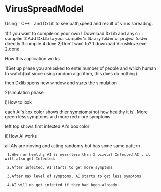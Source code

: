 # VirusSpreadModel
Using　C++　and DxLib to see path,speed and result of virus spreading.

1)If you want to compile on your own
 1.Download DxLib and any c++ compiler
 2.Add DxLib to your compiler's library folder or project folder directly
 3.compile 
 4.done
2)Don't want to?
 1.download VirusMove.exe
 2.done
 
How this application works

1)Set up phase
you are asked to enter number of people and which human to watch(but since using random algorithm, this does do nothing).

then Dxlib opens new window and starts the simulation

2)simulation phase

 i)How to look
 
   each AI's box color shows thier symptoms(not how healthy it is). More green less symptoms and more red more symptoms
   
   left top shows first infected AI's box color
   
 ii)How AI works
 
   all AIs are moving and acting randomly but has some same pattern
   
     1.When an healthy AI is near(less than 3 pixels) Infected AI , it will also get Infected.
     
     2.After infected, AI starts to get more symptoms
     
     3.After max level of symptoms, AI starts to get less symptoms
     
     4.AI will no get infected if they had been already.
     
